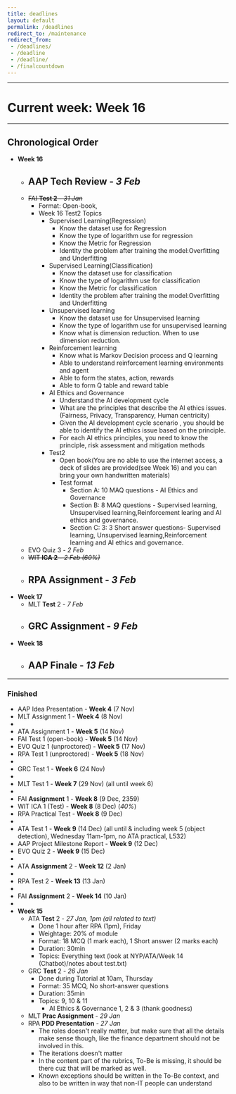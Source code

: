 ```yaml
---
title: deadlines
layout: default
permalink: /deadlines
redirect_to: /maintenance
redirect_from:
 - /deadlines/
 - /deadline
 - /deadline/
 - /finalcountdown
---
```



---
# Current week: Week 16

---
## Chronological Order
- **Week 16**
	- ## AAP **Tech Review** - _3 Feb_
	- ~~FAI **Test 2** - _31 Jan_~~
		- Format: Open-book, 
		- Week 16 Test2 Topics
			- Supervised Learning(Regression)
			    - Know the dataset use for Regression
			    - Know the type of logarithm use for regression
			    - Know the Metric for Regression
			    - Identity the problem after training the model:Overfitting and Underfitting
			- Supervised Learning(Classification)
			    - Know the dataset use for classification
			    - Know the type of logarithm use for classification
			    - Know the Metric for classification
			    - Identity the problem after training the model:Overfitting and Underfitting
			- Unsupervised learning
			    - Know the dataset use for Unsupervised learning
			    - Know the type of logarithm use for unsupervised learning
			    - Know what is dimension reduction. When to use dimension reduction.
			- Reinforcement learning
			    - Know what is Markov Decision process and Q learning
			    - Able to understand reinforcement learning environments and agent
			    - Able to form the states, action, rewards
			    - Able to form Q table and reward table
			- AI Ethics and Governance
			    - Understand the AI development cycle
			    - What are the principles that describe the AI ethics issues.(Fairness, Privacy, Transparency, Human centricity)
			    - Given the AI development cycle scenario , you should be able to identify the AI ethics issue based on the principle.
			    - For each AI ethics principles, you need to know the principle, risk assessment and mitigation methods
			- Test2
			    - Open book(You are no able to use the internet access, a deck of slides are provided(see Week 16) and you can bring your own handwritten materials)
			    - Test format
			        - Section A: 10 MAQ questions - AI Ethics and Governance
			        - Section B: 8 MAQ questions - Supervised learning, Unsupervised learning,Reinforcement learing and AI ethics and governance.
			        - Section C: 3: 3 Short answer questions- Supervised learning, Unsupervised learning,Reinforcement learning and AI ethics and governance.
	- EVO Quiz 3 - _2 Feb_
	- ~~WIT **ICA 2** - _2 Feb (*60%*)_~~
	- ## RPA **Assignment** - _3 Feb_
- **Week 17**
	- MLT **Test** 2 - _7 Feb_
	- ## GRC **Assignment** - _9 Feb_
- **Week 18**
	- ## AAP **Finale** - _13 Feb_

---

### Finished
- AAP Idea Presentation - **Week 4** (7 Nov)
- MLT Assignment 1 - **Week 4** (8 Nov)
- 
- ATA Assignment 1 - **Week 5** (14 Nov)
- FAI Test 1 (open-book) - **Week 5** (14 Nov)
- EVO Quiz 1 (unproctored) - **Week 5** (17 Nov)
- RPA Test 1 (unproctored) - **Week 5** (18 Nov)
- 
- GRC Test 1 - **Week 6** (24 Nov)
- 
- MLT Test 1 - **Week 7** (29 Nov) (all until week 6)
- 
- FAI **Assignment** 1 - **Week 8** (9 Dec, 2359)
- WIT ICA 1 (Test) - **Week 8** (8 Dec) (*40%*)
- RPA Practical Test - **Week 8** (9 Dec)
- 
- ATA Test 1 - **Week 9** (14 Dec) (all until & including week 5 (object detection), Wednesday 11am-1pm, no ATA practical, L532)
- AAP Project Milestone Report - **Week 9** (12 Dec)
- EVO Quiz 2 - **Week 9** (15 Dec)
- 
- ATA **Assignment** 2 - **Week 12** (2 Jan)
- 
- RPA Test 2 - **Week 13** (13 Jan)
- 
- FAI **Assignment** 2 - **Week 14** (10 Jan)
-
- **Week 15**
	- ATA **Test** 2 - _27 Jan, 1pm (all related to text)_
		- Done 1 hour after RPA (1pm), Friday
		- Weightage: 20% of module
		- Format: 18 MCQ (1 mark each), 1 Short answer (2 marks each)
		- Duration: 30min
		- Topics: Everything text (look at NYP/ATA/Week 14 (Chatbot)/notes about test.txt)
	- GRC **Test** 2 - _26 Jan_
		- Done during Tutorial at 10am, Thursday
		- Format: 35 MCQ, No short-answer questions
		- Duration: 35min
		- Topics: 9, 10 & 11
			- AI Ethics & Governance 1, 2 & 3 (thank goodness)
	- MLT **Prac Assignment** - _29 Jan_
	- RPA **PDD Presentation** - _27 Jan_
		- The roles doesn't really matter, but make sure that all the details make sense though, like the finance department should not be involved in this.
		- The iterations doesn't matter
		- In the content part of the rubrics, To-Be is missing, it should be there cuz that will be marked as well.
		- Known exceptions should be written in the To-Be context, and also to be written in way that non-IT people can understand
